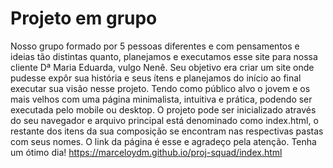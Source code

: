 # Projeto em grupo
Nosso grupo formado por 5 pessoas diferentes e com pensamentos e ideias tão distintas quanto, planejamos e executamos esse site para nossa cliente Dª Maria Eduarda, vulgo Nenê. Seu objetivo era criar um site onde pudesse expôr sua história e seus ítens e planejamos do início ao final executar sua visão nesse projeto. Tendo como público alvo o jovem e os mais velhos com uma página minimalista, intuitiva e prática, podendo ser executada pelo mobile ou desktop.
O projeto pode ser inicializado através do seu navegador e arquivo principal está denominado como index.html, o restante dos itens da sua composição se encontram nas respectivas pastas com seus nomes.
O link da página é esse e agradeço pela atenção. Tenha um ótimo dia!
https://marceloydm.github.io/proj-squad/index.html
